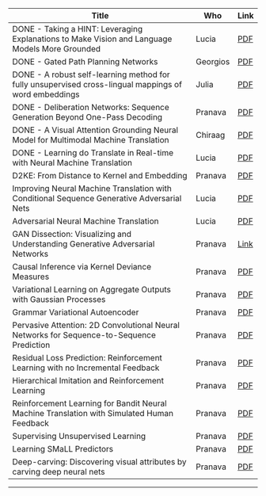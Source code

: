 | Title  | Who | Link     |
|-------------|------------|--------|
|DONE - Taking a HINT: Leveraging Explanations to Make Vision and Language Models More Grounded | Lucia | [PDF](https://arxiv.org/abs/1902.03751)|
|DONE -  Gated Path Planning Networks | Georgios | [PDF](http://proceedings.mlr.press/v80/lee18c/lee18c.pdf)|
|DONE - A robust self-learning method for fully unsupervised cross-lingual mappings of word embeddings | Julia | [PDF](https://aclweb.org/anthology/P18-1073)|
|DONE - Deliberation Networks: Sequence Generation Beyond One-Pass Decoding | Pranava | [PDF](https://papers.nips.cc/paper/6775-deliberation-networks-sequence-generation-beyond-one-pass-decoding.pdf)|
|DONE - A Visual Attention Grounding Neural Model for Multimodal Machine Translation | Chiraag | [PDF](http://aclweb.org/anthology/D18-1400)|
|DONE - Learning do Translate in Real-time with Neural Machine Translation | Lucia | [PDF](https://arxiv.org/abs/1610.00388)
|D2KE: From Distance to Kernel and Embedding | Pranava | [PDF](https://arxiv.org/abs/1802.04956)|
|Improving Neural Machine Translation with Conditional Sequence Generative Adversarial Nets | Lucia | [PDF](https://arxiv.org/abs/1703.04887) |
Adversarial Neural Machine Translation | Lucia | [PDF](https://arxiv.org/abs/1704.06933)|
GAN Dissection: Visualizing and Understanding Generative Adversarial Networks | Pranava |[Link](https://gandissect.csail.mit.edu/)|
Causal Inference via Kernel Deviance Measures | Pranava | [PDF](https://arxiv.org/abs/1804.04622)|
Variational Learning on Aggregate Outputs with Gaussian Processes | Pranava | [PDF](https://arxiv.org/abs/1805.08463)|
Grammar Variational Autoencoder | Pranava | [PDF](https://arxiv.org/pdf/1703.01925.pdf)|
Pervasive Attention: 2D Convolutional Neural Networks for Sequence-to-Sequence Prediction | Pranava | [PDF](https://arxiv.org/abs/1808.03867)|
Residual Loss Prediction: Reinforcement Learning with no Incremental Feedback | Pranava | [PDF](http://hal3.name/docs/daume18reslope.pdf)|
Hierarchical Imitation and Reinforcement Learning | Pranava | [PDF](http://hal3.name/docs/daume18ilrl.pdf)|
Reinforcement Learning for Bandit Neural Machine Translation with Simulated Human Feedback | Pranava | [PDF](http://hal3.name/docs/daume17simhuman.pdf)|
Supervising Unsupervised Learning | Pranava | [PDF](http://www.mit.edu/~vgarg/nips2018sup.pdf)|
Learning SMaLL Predictors | Pranava | [PDF](http://www.mit.edu/~vgarg/nips2018small.pdf)|
Deep-carving: Discovering visual attributes by carving deep neural nets | Pranava | [PDF](https://www.cv-foundation.org/openaccess/content_cvpr_2015/papers/Shankar_DEEP-CARVING_Discovering_Visual_2015_CVPR_paper.pdf)|
---------------------------------------------------------------------------------------


